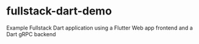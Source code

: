 # fullstack-dart-demo
Example Fullstack Dart application using a Flutter Web app frontend and a Dart gRPC backend
